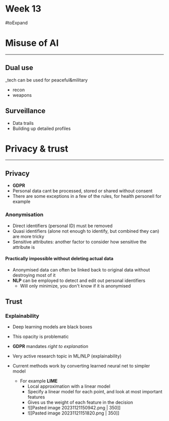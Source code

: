 # Week 13
#toExpand 


# Misuse of AI
---
## Dual use
_tech can be used for peaceful&military

* recon
* weapons

## Surveillance

* Data trails
* Building up detailed profiles


# Privacy & trust
---

## Privacy

* **GDPR**
* Personal data cant be processed, stored or shared without consent
* There are some exceptions in a few of the rules, for health personell for example

### Anonymisation

* Direct identifiers (personal ID) must be removed
* Quasi identifiers (alone not enough to identify, but combined they can) are more tricky
* Sensitive attributes: another factor to consider how sensitive the attribute is

#### Practically impossible without deleting actual data
* Anonymised data can often be linked back to original data without destroying most of it
* **NLP** can be employed to detect and edit out personal identifiers
	* Will only minimize, you don't know if it is anonymised

## Trust

### Explainability

* Deep learning models are black boxes
* This opacity is problematic
* **GDPR** mandates *right to explanation*

* Very active research topic in ML/NLP (explainability)
* Current methods work by converting learned neural net to simpler model
	* For example **LIME**
		* Local approximation with a linear model
		* Specify a linear model for each point, and look at most important features
		* Gives us the weight of each feature in the decision
		* ![[Pasted image 20231121150942.png | 350]]
		* ![[Pasted image 20231121151820.png | 350]]